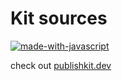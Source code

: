 # Kit sources

[![made-with-javascript](https://img.shields.io/badge/Made%20with-JavaScript-1f425f.svg)](https://www.javascript.com)

check out [publishkit.dev](https://publishkit.dev)
